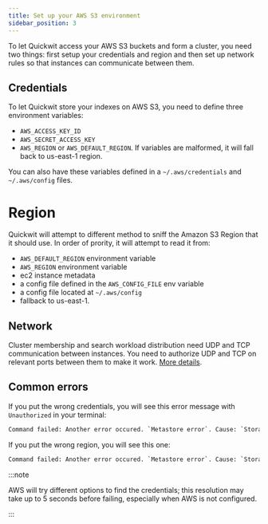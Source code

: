 ```yaml
---
title: Set up your AWS S3 environment
sidebar_position: 3
---
```


To let Quickwit access your AWS S3 buckets and form a cluster, you need two things: first setup your credentials
and region and then set up network rules so that instances can communicate between them.

## Credentials
To let Quickwit store your indexes on AWS S3, you need to define three environment variables:
- `AWS_ACCESS_KEY_ID`
- `AWS_SECRET_ACCESS_KEY`
- `AWS_REGION` or `AWS_DEFAULT_REGION`. If variables are malformed, it will fall back to us-east-1 region.

You can also have these variables defined in a `~/.aws/credentials` and `~/.aws/config` files.

# Region

Quickwit will attempt to different method to sniff the Amazon S3 Region that it should use.
In order of prority, it will attempt to read it from:
- `AWS_DEFAULT_REGION` environment variable
- `AWS_REGION` environment variable
- ec2 instance metadata
- a config file defined in the `AWS_CONFIG_FILE` env variable
- a config file located at `~/.aws/config`
- fallback to us-east-1.

## Network
Cluster membership and search workload distribution need UDP and TCP communication between instances. You need to authorize UDP and TCP on relevant ports between them to make it work.
[More details](../configuration/ports-config.md).


## Common errors
If you put the wrong credentials, you will see this error message with `Unauthorized` in your terminal:

```bash
Command failed: Another error occured. `Metastore error`. Cause: `StorageError(kind=Unauthorized, source=Failed to fetch object: s3://quickwit-dev/my-hdfs/metastore.json)`
```

If you put the wrong region, you will see this one:

```bash
Command failed: Another error occured. `Metastore error`. Cause: `StorageError(kind=InternalError, source=Failed to fetch object: s3://your-bucket/your-index/metastore.json)`.
```

:::note

AWS will try different options to find the credentials; this resolution may take up to 5 seconds before failing, especially when AWS is not configured.

:::

